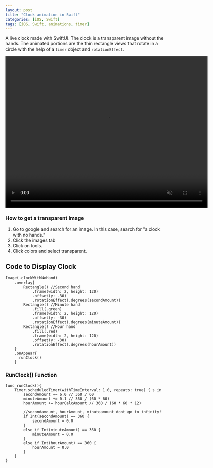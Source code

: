 ```yaml
---
layout: post
title: "Clock animation in Swift"
categories: [iOS, Swift]
tags: [iOS, Swift, animations, timer]
---
```


A live clock made with SwiftUI. The clock is a transparent image without the hands. The animated portions are the thin rectangle views that rotate in a circle with the help of a ```timer``` object and ```rotationEffect```.

<div style="text-align: center;">
<video width="640" height="480" autoplay loop muted>
  <source src="/assets/vids/giphy.mp4" type="video/mp4">
  Your browser does not support the video tag.
</video>
</div>

### How to get a transparent Image

1. Go to google and search for an image. In this case, search for "a clock with no hands."
2. Click the images tab
3. Click on tools.
4. Click colors and select transparent.

## Code to Display Clock

```
Image(.clockWithNoHand)
    .overlay{
        Rectangle() //Second hand
            .frame(width: 2, height: 120) 
            .offset(y: -30)
            .rotationEffect(.degrees(secondAmount))
        Rectangle() //Minute hand
            .fill(.green) 
            .frame(width: 2, height: 120)
            .offset(y: -30)
            .rotationEffect(.degrees(minuteAmount))
        Rectangle() //Hour hand
            .fill(.red)
            .frame(width: 2, height: 120)
            .offset(y: -30)
            .rotationEffect(.degrees(hourAmount))
    }
    .onAppear{
      runClock()
    }
```

### RunClock() Function

```
func runClock(){
    Timer.scheduledTimer(withTimeInterval: 1.0, repeats: true) { s in
        secondAmount += 6.0 // 360 / 60
        minuteAmount += 0.1 // 360 / (60 * 60)
        hourAmount += hourCalcAmount // 360 / (60 * 60 * 12)
        
        //secondamount, hourAmount, minuteamount dont go to infinity!
        if Int(secondAmount) == 360 {
            secondAmount = 0.0
        }
        else if Int(minuteAmount) == 360 {
            minuteAmount = 0.0
        }
        else if Int(hourAmount) == 360 {
            hourAmount = 0.0
        }
    }
}
```